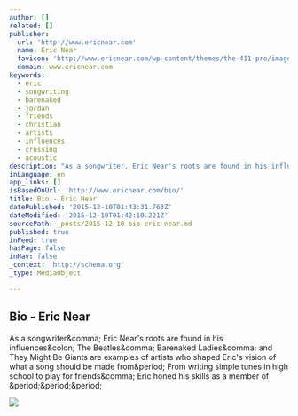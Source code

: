 ```yaml
---
author: []
related: []
publisher:
  url: 'http://www.ericnear.com'
  name: Eric Near
  favicon: 'http://www.ericnear.com/wp-content/themes/the-411-pro/images/favicon.ico'
  domain: www.ericnear.com
keywords:
  - eric
  - songwriting
  - barenaked
  - jordan
  - friends
  - christian
  - artists
  - influences
  - crossing
  - acoustic
description: "As a songwriter, Eric Near's roots are found in his influences: The Beatles, Barenaked Ladies, and They Might Be Giants are examples of artists who shaped Eric's vision of what a song should be made from. From writing simple tunes in high school to play for friends, Eric honed his skills as a member of ..."
inLanguage: en
app_links: []
isBasedOnUrl: 'http://www.ericnear.com/bio/'
title: Bio - Eric Near
datePublished: '2015-12-10T01:43:31.763Z'
dateModified: '2015-12-10T01:42:10.221Z'
sourcePath: _posts/2015-12-10-bio-eric-near.md
published: true
inFeed: true
hasPage: false
inNav: false
_context: 'http://schema.org'
_type: MediaObject

---
```

<article style=""><h1>Bio - Eric Near</h1><p>As a songwriter&amp;comma; Eric Near's roots are found in his influences&amp;colon; The Beatles&amp;comma; Barenaked Ladies&amp;comma; and They Might Be Giants are examples of artists who shaped Eric's vision of what a song should be made from&amp;period; From writing simple tunes in high school to play for friends&amp;comma; Eric honed his skills as a member of &amp;period;&amp;period;&amp;period;</p><img src="http://www.ericnear.com/wp-content/uploads/2014/10/EricNear-150x150.jpg" /></article>